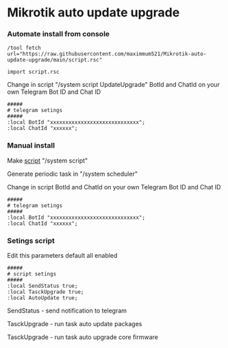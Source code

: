 # Mikrotik auto update upgrade

### Automate install from console 

```
/tool fetch url="https://raw.githubusercontent.com/maximmum521/Mikrotik-auto-update-upgrade/main/script.rsc"
```
```
import script.rsc
```

Change in script "/system script UpdateUpgrade" BotId and ChatId on your own Telegram Bot ID and Chat ID 

```
#####
# telegram setings 
#####
:local BotId "xxxxxxxxxxxxxxxxxxxxxxxxxxxxx";
:local ChatId "xxxxxx";
```
    
### Manual install

Make [script](https://raw.githubusercontent.com/maximmum521/Mikrotik-auto-update-upgrade/main/script) "/system script" 

Generate periodic task in "/system scheduler"

Change in script BotId and ChatId on your own Telegram Bot ID and Chat ID 
```
#####
# telegram setings 
#####
:local BotId "xxxxxxxxxxxxxxxxxxxxxxxxxxxxx";
:local ChatId "xxxxxx";
```

### Setings script

Edit this parameters default all enabled
```
#####
# script setings
#####
:local SendStatus true;
:local TasckUpgrade true;
:local AutoUpdate true;
```

SendStatus - send notification to telegram 

TasckUpgrade - run task auto update packages 

TasckUpgrade - run task auto upgrade core firmware